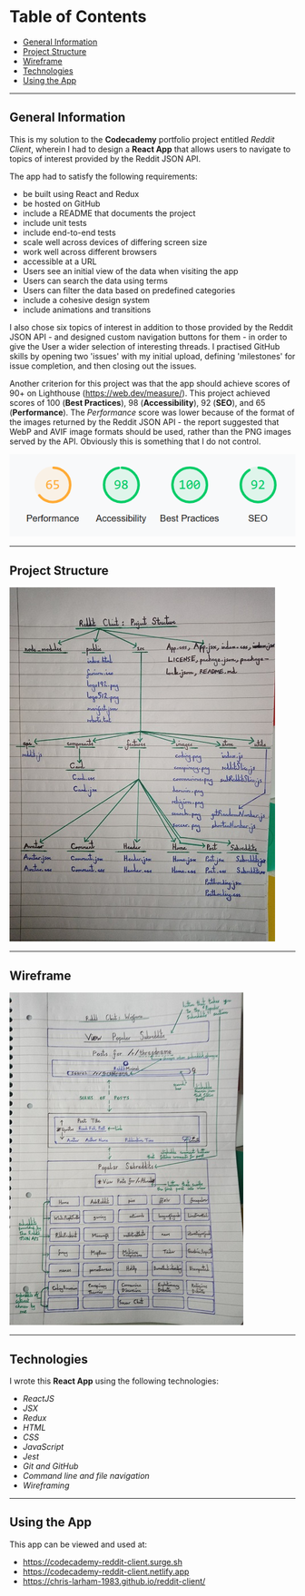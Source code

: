 # Table of Contents

* [General Information](#general-information)
* [Project Structure](#project-structure)
* [Wireframe](#wireframe)
* [Technologies](#technologies)
* [Using the App](#using-the-app)

***

## General Information

This is my solution to the **Codecademy** portfolio project entitled *Reddit Client*, wherein I had to design 
a **React App** that allows users to navigate to topics of interest provided by the Reddit JSON API.

The app had to satisfy the following requirements:

- be built using React and Redux
- be hosted on GitHub
- include a README that documents the project
- include unit tests
- include end-to-end tests
- scale well across devices of differing screen size
- work well across different browsers
- accessible at a URL
- Users see an initial view of the data when visiting the app
- Users can search the data using terms
- Users can filter the data based on predefined categories
- include a cohesive design system
- include animations and transitions

I also chose six topics of interest in addition to those provided by the Reddit JSON API - and designed custom 
navigation buttons for them - in order to give the User a wider selection of interesting threads. I practised 
GitHub skills by opening two 'issues' with my initial upload, defining 'milestones' for issue completion, and 
then closing out the issues.

Another criterion for this project was that the app should achieve scores of 90+ on Lighthouse (https://web.dev/measure/). 
This project achieved scores of 100 (**Best Practices**), 98 (**Accessibility**), 92 (**SEO**), and 65 (**Performance**). 
The *Performance* score was lower because of the format of the images returned by the Reddit JSON API - the report 
suggested that WebP and AVIF image formats should be used, rather than the PNG images served by the API. Obviously this is 
something that I do not control.

![Lighthouse Audit][lighthouse_audit]

[lighthouse_audit]: src/images/lighthouse-audit.PNG

***

## Project Structure

![Project Structure][project_structure]

[project_structure]: src/images/reddit-client-structure.png

***

## Wireframe

![Wireframe][wireframe]

[wireframe]: src/images/reddit-client-wireframe.png

***

## Technologies
  
I wrote this **React App** using the following technologies:

- *ReactJS*
- *JSX*
- *Redux*
- *HTML*
- *CSS*
- *JavaScript*
- *Jest*
- *Git and GitHub*
- *Command line and file navigation*
- *Wireframing*
  
***

## Using the App

This app can be viewed and used at:

- https://codecademy-reddit-client.surge.sh
- https://codecademy-reddit-client.netlify.app
- https://chris-larham-1983.github.io/reddit-client/
